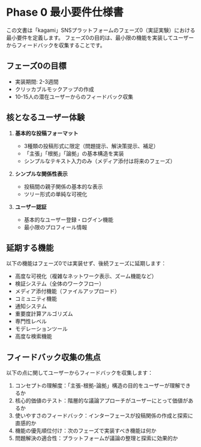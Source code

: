 # Phase 0 最小要件仕様書

この文書は「kagami」SNSプラットフォームのフェーズ0（実証実験）における最小要件を定義します。
フェーズ0の目的は、最小限の機能を実装してユーザーからフィードバックを収集することです。

## フェーズ0の目標

- 実装期間: 2-3週間
- クリッカブルモックアップの作成
- 10-15人の潜在ユーザーからのフィードバック収集

## 核となるユーザー体験

1. **基本的な投稿フォーマット**
   - 3種類の投稿形式に限定（問題提示、解決策提示、補足）
   - 「主張」「根拠」「論拠」の基本構造を実装
   - シンプルなテキスト入力のみ（メディア添付は将来のフェーズ）

2. **シンプルな関係性表示**
   - 投稿間の親子関係の基本的な表示
   - ツリー形式の単純な可視化

3. **ユーザー認証**
   - 基本的なユーザー登録・ログイン機能
   - 最小限のプロフィール情報

## 延期する機能

以下の機能はフェーズ0では実装せず、後続フェーズに延期します：

- 高度な可視化（複雑なネットワーク表示、ズーム機能など）
- 検証システム（全体のワークフロー）
- メディア添付機能（ファイルアップロード）
- コミュニティ機能
- 通知システム
- 重要度計算アルゴリズム
- 専門性レベル
- モデレーションツール
- 高度な検索機能

## フィードバック収集の焦点

以下の点に関してユーザーからフィードバックを収集します：

1. コンセプトの理解度：「主張-根拠-論拠」構造の目的をユーザーが理解できるか
2. 核心的価値のテスト：階層的な議論アプローチがユーザーにとって価値があるか
3. 使いやすさのフィードバック：インターフェースが投稿関係の作成と探索に直感的か
4. 機能の優先順位付け：次のフェーズで実装すべき機能は何か
5. 問題解決の適合性：プラットフォームが議論の整理と探索に効果的か